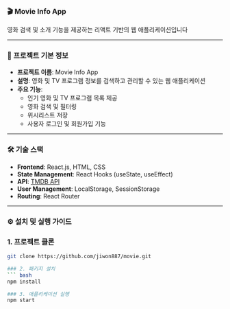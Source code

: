### 🎬 Movie Info App

영화 검색 및 소개 기능을 제공하는 리액트 기반의 웹 애플리케이션입니다

---

### 🚀 프로젝트 기본 정보

- **프로젝트 이름**: Movie Info App
- **설명**: 영화 및 TV 프로그램 정보를 검색하고 관리할 수 있는 웹 애플리케이션
- **주요 기능**:
  - 인기 영화 및 TV 프로그램 목록 제공
  - 영화 검색 및 필터링
  - 위시리스트 저장
  - 사용자 로그인 및 회원가입 기능

---

### 🛠 기술 스택

- **Frontend**: React.js, HTML, CSS
- **State Management**: React Hooks (useState, useEffect)
- **API**: [TMDB API](https://www.themoviedb.org/documentation/api)
- **User Management**: LocalStorage, SessionStorage
- **Routing**: React Router

---

### ⚙️ 설치 및 실행 가이드

### 1. 프로젝트 클론
```bash
git clone https://github.com/jiwon887/movie.git

### 2. 패키지 설치
``` bash
npm install

### 3. 애플리케이션 실행
npm start

기본적으로 <http://localhost:3000>에서 실행됩니다

### 4. 회원가입

회원가입 시 비밀번호는 본인 **TMDB** API키로 사용해야합니다

### 📂 프로젝트 구조

movie/
├── public/          
├── src/
│   ├── components/       
│   │   ├── Movie.js       # 기본 페이지
│   │   ├── Popular.js     # 인기 영화 목록
│   │   ├── Search.js      # 영화 검색
│   │   ├── Filter.js      # 영화 필터링 찾기
│   │   ├── Wishlist.js    # 즐겨찾기
│   │   ├── Signup.js      # 회원가입 페이지
│   │   └── Login.js       # 로그인 페이지
│   ├── APP.css            # css 전체 모음     
│   ├── utils/       
│   ├── App.js             # 메인 컴포넌트 및 라우팅
│   └── index.js     
